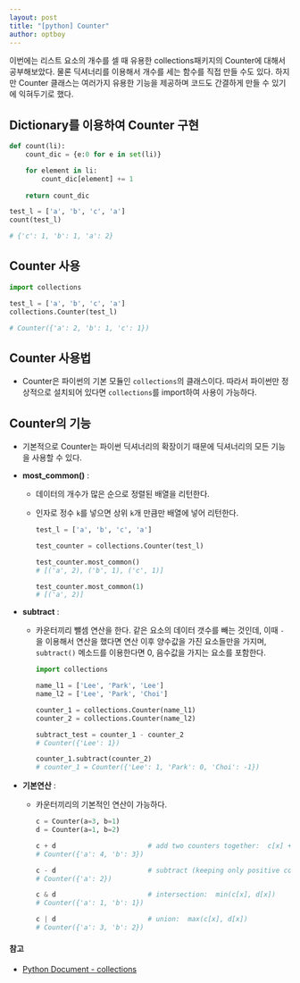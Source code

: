 ```yaml
---
layout: post
title: "[python] Counter"
author: optboy
---
```


이번에는 리스트 요소의 개수를 셀 때 유용한 collections패키지의 Counter에 대해서 공부해보았다.
물론 딕셔너리를 이용해서 개수를 세는 함수를 직접 만들 수도 있다. 하지만 Counter 클래스는 여러가지 유용한 기능을 제공하며 코드도 간결하게 만들 수 있기에 익혀두기로 했다.

## Dictionary를 이용하여 Counter 구현
```python
def count(li):
    count_dic = {e:0 for e in set(li)}

    for element in li:
        count_dic[element] += 1
        
    return count_dic     

test_l = ['a', 'b', 'c', 'a']
count(test_l)

# {'c': 1, 'b': 1, 'a': 2}
```

## Counter 사용
```python
import collections

test_l = ['a', 'b', 'c', 'a']
collections.Counter(test_l)

# Counter({'a': 2, 'b': 1, 'c': 1})
```

## Counter 사용법
- Counter은 파이썬의 기본 모듈인 `collections`의 클래스이다. 따라서 파이썬만 정상적으로 설치되어 있다면 `collections`를 import하여 사용이 가능하다.  

## Counter의 기능
- 기본적으로 Counter는 파이썬 딕셔너리의 확장이기 때문에 딕셔너리의 모든 기능을 사용할 수 있다.

- **most_common()** :  
  
    - 데이터의 개수가 많은 순으로 정렬된 배열을 리턴한다.  
      
    - 인자로 정수 `k`를 넣으면 상위 `k`개 만큼만 배열에 넣어 리턴한다.  
  
        ```python
        test_l = ['a', 'b', 'c', 'a']

        test_counter = collections.Counter(test_l)

        test_counter.most_common()
        # [('a', 2), ('b', 1), ('c', 1)]

        test_counter.most_common(1)
        # [('a', 2)]
        ```

- **subtract** :  
  
    - 카운터끼리 뺄셈 연산을 한다. 같은 요소의 데이터 갯수를 빼는 것인데, 이때 `-`을 이용해서 연산을 했다면 연산 이후 양수값을 가진 요소들만을 가지며, `subtract()` 메소드를 이용한다면 0, 음수값을 가지는 요소를 포함한다.  

        ```python
        import collections

        name_l1 = ['Lee', 'Park', 'Lee']
        name_l2 = ['Lee', 'Park', 'Choi']

        counter_1 = collections.Counter(name_l1)
        counter_2 = collections.Counter(name_l2)

        subtract_test = counter_1 - counter_2
        # Counter({'Lee': 1})

        counter_1.subtract(counter_2)
        # counter_1 = Counter({'Lee': 1, 'Park': 0, 'Choi': -1})
        ```
     
- **기본연산** :

    - 카운터끼리의 기본적인 연산이 가능하다.  
  
        ```python
        c = Counter(a=3, b=1)
        d = Counter(a=1, b=2)

        c + d                       # add two counters together:  c[x] + d[x]
        # Counter({'a': 4, 'b': 3})

        c - d                       # subtract (keeping only positive counts)
        # Counter({'a': 2})
        
        c & d                       # intersection:  min(c[x], d[x])
        # Counter({'a': 1, 'b': 1})
        
        c | d                       # union:  max(c[x], d[x])
        # Counter({'a': 3, 'b': 2})
        ```

#### 참고
- [Python Document - collections](https://docs.python.org/2/library/collections.html)

